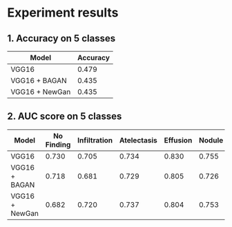 

# Experiment results

## 1. Accuracy on 5 classes
| Model | Accuracy |
|--|--|
| VGG16 | 0.479 |
| VGG16 + BAGAN | 0.435 |
| VGG16 + NewGan | 0.435 |



## 2. AUC score on 5 classes
| Model | No Finding | Infiltration | Atelectasis | Effusion | Nodule |
|--|--|--|--|--|--|
| VGG16 | 0.730 | 0.705 | 0.734 | 0.830 | 0.755 |
| VGG16 + BAGAN | 0.718 | 0.681 | 0.729 | 0.805 | 0.726 |
| VGG16 + NewGan | 0.682 | 0.720 | 0.737 | 0.804 | 0.753 |
